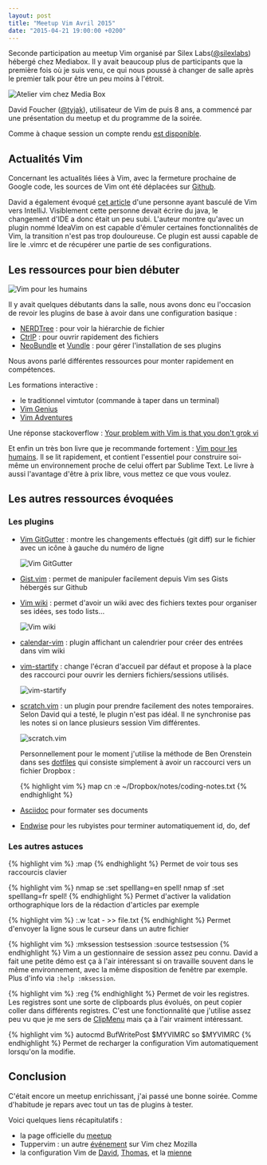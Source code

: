 ```yaml
---
layout: post
title: "Meetup Vim Avril 2015"
date: "2015-04-21 19:00:00 +0200"
---
```



Seconde participation au meetup Vim organisé par Silex Labs([@silexlabs](https://twitter.com/silexlabs)) hébergé chez Mediabox.
Il y avait beaucoup plus de participants que la première fois où je suis venu, ce qui nous poussé à changer de salle
après le premier talk pour être un peu moins à l'étroit.

![Atelier vim chez Media Box](/images/posts/meetups/vim-7/atelier-vim-silex-labs.png)

David Foucher ([@tyjak](https://twitter.com/tyjak)), utilisateur de Vim de puis 8 ans, a commencé par une présentation
du meetup et du programme de la soirée.

Comme à chaque session un compte rendu [est disponible](https://gist.github.com/tyjak/138bf649176f4d99659d).

## Actualités Vim

Concernant les actualités liées à Vim, avec la fermeture prochaine de Google code, les sources de Vim ont été déplacées 
sur [Github](https://github.com/vim/vim).

David a également évoqué [cet article](http://schier.co/blog/2015/04/19/switching-from-vim-to-intellij.html) d'une personne
ayant basculé de Vim vers IntelliJ. Visiblement cette personne devait écrire du java, le changement d'IDE a donc était un peu subi.
L'auteur montre qu'avec un plugin nommé IdeaVim on est capable d'émuler certaines fonctionnalités de Vim, la transition
n'est pas trop douloureuse. Ce plugin est aussi capable de lire le .vimrc et de récupérer une partie de ses
configurations.

## Les ressources pour bien débuter
![Vim pour les humains](/images/posts/meetups/vim-7/vim-pour-les-humains.png)

Il y avait quelques débutants dans la salle, nous avons donc eu l'occasion de revoir les plugins de base à avoir dans
une configuration basique :

- [NERDTree](https://github.com/scrooloose/nerdtree) : pour voir la hiérarchie de fichier
- [CtrlP](https://github.com/kien/ctrlp.vim) : pour ouvrir rapidement des fichiers
- [NeoBundle](https://github.com/Shougo/neobundle.vim) et [Vundle](https://github.com/gmarik/Vundle.vim) : pour gérer
l'installation de ses plugins

Nous avons parlé différentes ressources pour monter rapidement en compétences.

Les formations interactive :

- le traditionnel vimtutor (commande à taper dans un terminal)
- [Vim Genius](http://www.vimgenius.com/)
- [Vim Adventures](http://vim-adventures.com/)

Une réponse stackoverflow : [Your problem with Vim is that you don't grok vi](http://stackoverflow.com/questions/1218390/what-is-your-most-productive-shortcut-with-vim)

Et enfin un très bon livre que je recommande fortement : [Vim pour les humains](https://vimebook.com/). Il se lit rapidement,
et contient l'essentiel pour construire soi-même un environnement proche de celui offert par Sublime Text.
Le livre à aussi l'avantage d'être à prix libre, vous mettez ce que vous voulez.

## Les autres ressources évoquées

### Les plugins

- [Vim GitGutter](https://github.com/airblade/vim-gitgutter) : montre les changements effectués (git diff) sur le fichier avec un
icône à gauche du numéro de ligne

  ![Vim GitGutter](/images/posts/meetups/vim-7/git-gutter.png)

- [Gist.vim](https://github.com/mattn/gist-vim) : permet de manipuler facilement depuis Vim ses Gists hébergés sur
Github

- [Vim wiki](https://github.com/vimwiki/vimwiki) : permet d'avoir un wiki avec des fichiers textes pour organiser ses
idées, ses todo lists...

  ![Vim wiki](/images/posts/meetups/vim-7/vimwiki.png)

- [calendar-vim](https://github.com/mattn/calendar-vim) : plugin affichant un calendrier pour créer des entrées dans
vim wiki

- [vim-startify](https://github.com/mhinz/vim-startify) : change l'écran d'accueil par défaut et propose à la place des
raccourci pour ouvrir les derniers fichiers/sessions utilisés.

  ![vim-startify](/images/posts/meetups/vim-7/vimstartify.png)

- [scratch.vim](https://github.com/mtth/scratch.vim) : un plugin pour prendre facilement des notes temporaires.
Selon David qui a testé, le plugin n'est pas idéal. Il ne synchronise pas les notes si on lance plusieurs session Vim différentes.

  ![scratch.vim](/images/posts/meetups/vim-7/vimscratch.png)

  Personnellement pour le moment j'utilise la méthode de Ben Orenstein dans ses [dotfiles](https://github.com/r00k/dotfiles/blob/master/vimrc) qui
  consiste simplement à avoir un raccourci vers un fichier Dropbox :

  {% highlight vim %}
    map <Leader>cn :e ~/Dropbox/notes/coding-notes.txt<cr>
  {% endhighlight %}

- [Asciidoc](https://github.com/dagwieers/asciidoc-vim) pour formater ses documents

- [Endwise](https://github.com/tpope/vim-endwise) pour les rubyistes pour terminer automatiquement id, do, def

### Les autres astuces

{% highlight vim %}
:map
{% endhighlight %}
Permet de voir tous ses raccourcis clavier

{% highlight vim %}
nmap <silent> <leader>se :set spelllang=en spell!<CR>
nmap <silent> <leader>sf :set spelllang=fr spell!<CR>
{% endhighlight %}
Permet d'activer la validation orthographique lors de la rédaction d'articles par exemple

{% highlight vim %}
:.w !cat - >> file.txt
{% endhighlight %}
Permet d'envoyer la ligne sous le curseur dans un autre fichier

{% highlight vim %}
:mksession testsession
:source testsession
{% endhighlight %}
Vim a un gestionnaire de session assez peu connu. David a fait une petite démo est ça à l'air intéressant si on
travaille souvent dans le même environnement, avec la même disposition de fenêtre par exemple. Plus d'info via `:help
:mksession`.

{% highlight vim %}
:reg
{% endhighlight %}
Permet de voir les registres. Les registres sont une sorte de clipboards plus évolués, on peut copier coller dans
différents registres. C'est une fonctionnalité que j'utilise assez peu vu que je me sers de [ClipMenu](http://www.clipmenu.com/)
mais ça à l'air vraiment intéressant.

{% highlight vim %}
autocmd BufWritePost $MYVIMRC so $MYVIMRC
{% endhighlight %}
Permet de recharger la configuration Vim automatiquement lorsqu'on la modifie.

## Conclusion
C'était encore un meetup enrichissant, j'ai passé une bonne soirée. Comme d'habitude je repars avec tout un tas de plugins à tester.

Voici quelques liens récapitulatifs :

 - la page officielle du [meetup](http://www.meetup.com/Vim-Paris/)
 - Tuppervim : un autre [événement](http://www.tuppervim.org/) sur Vim chez Mozilla
 - la configuration Vim de [David](https://github.com/tyjak/vim-config/blob/master/.vimrc), [Thomas](https://github.com/boubz/dotfiles), et la [mienne](https://github.com/jumichot/dotfiles/blob/master/vimrc)
